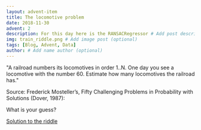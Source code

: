 ```yaml
---
layout: advent-item
title: The locomotive problem
date: 2018-11-30
advent: 2
description: For this day here is the RANSACRegressor # Add post description (optional)
img: train_riddle.png # Add image post (optional)
tags: [Blog, Advent, Data]
author: # Add name author (optional)
---
```


"A railroad numbers its locomotives in order 1..N. One day you see a locomotive with the number 60. Estimate how many locomotives the railroad has."

Source: Frederick Mosteller’s, Fifty Challenging Problems in Probability with Solutions (Dover, 1987):

What is your guess?


[Solution to the riddle][bayes]

[bayes]: "http://www.greenteapress.com/thinkbayes/html/thinkbayes004.html#sec28"
